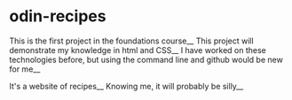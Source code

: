 # odin-recipes
This is the first project in the foundations course__
This project will demonstrate my knowledge in html and CSS__
I have worked on these technologies before, but using the command line 
and github would be new for me__
<br />

It's a website of recipes__
Knowing me, it will probably be silly__
